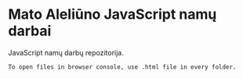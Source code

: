 # Mato Aleliūno JavaScript namų darbai
JavaScript namų darbų repozitorija.
```bash
To open files in browser console, use .html file in every folder.
```
